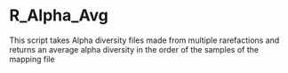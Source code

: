 R_Alpha_Avg
===========

This script takes Alpha diversity files made from multiple rarefactions and returns an average alpha diversity in the order of the samples of the mapping file
